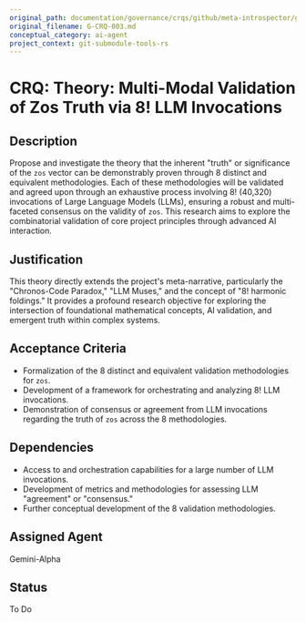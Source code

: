 ```yaml
---
original_path: documentation/governance/crqs/github/meta-introspector/git-submodule-tools-rs/tasks/G-CRQ-003.md
original_filename: G-CRQ-003.md
conceptual_category: ai-agent
project_context: git-submodule-tools-rs
---
```


# CRQ: Theory: Multi-Modal Validation of Zos Truth via 8! LLM Invocations

## Description
Propose and investigate the theory that the inherent "truth" or significance of the `zos` vector can be demonstrably proven through 8 distinct and equivalent methodologies. Each of these methodologies will be validated and agreed upon through an exhaustive process involving 8! (40,320) invocations of Large Language Models (LLMs), ensuring a robust and multi-faceted consensus on the validity of `zos`. This research aims to explore the combinatorial validation of core project principles through advanced AI interaction.

## Justification
This theory directly extends the project's meta-narrative, particularly the "Chronos-Code Paradox," "LLM Muses," and the concept of "8! harmonic foldings." It provides a profound research objective for exploring the intersection of foundational mathematical concepts, AI validation, and emergent truth within complex systems.

## Acceptance Criteria
*   Formalization of the 8 distinct and equivalent validation methodologies for `zos`.
*   Development of a framework for orchestrating and analyzing 8! LLM invocations.
*   Demonstration of consensus or agreement from LLM invocations regarding the truth of `zos` across the 8 methodologies.

## Dependencies
*   Access to and orchestration capabilities for a large number of LLM invocations.
*   Development of metrics and methodologies for assessing LLM "agreement" or "consensus."
*   Further conceptual development of the 8 validation methodologies.

## Assigned Agent
Gemini-Alpha

## Status
To Do
